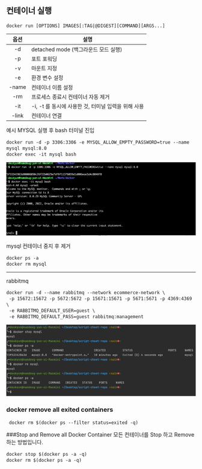 ## 컨테이너 실행

```
docker run [OPTIONS] IMAGES[:TAG|@DIGEST][COMMAND][ARGS...]
```

|  옵션   | 설명                                |
|:-----:|-----------------------------------|
|  -d   | detached mode (백그라운드 모드 실행)       |
|  -p   | 포트 포워딩                            |
|  -v   | 마운트 지정                            |
|  -e   | 환경 변수 설정                          |
| -name | 컨테이너 이름 설정                        |
|  -rm  | 프로세스 종료시 컨테이너 자동 제거               |
|  -it  | -i, -t 를 동시에 사용한 것, 터미널 입력을 위해 사용 |
| -link | 컨테이너 연결                           |


예시
MYSQL 실행 후 bash 터미널 진입
```
docker run -d -p 3306:3306 -e MYSQL_ALLOW_EMPTY_PASSWORD=true --name mysql mysql:8.0
docker exec -it mysql bash
```

![images/img.png](images/img.png)

mysql 컨테이너 중지 후 제거 
```text
docker ps -a
docker rm mysql
```

---
rabbitmq

```
docker run -d --name rabbitmq --network ecommerce-network \
 -p 15672:15672 -p 5672:5672 -p 15671:15671 -p 5671:5671 -p 4369:4369 \
 -e RABBITMQ_DEFAULT_USER=guest \
 -e RABBITMQ_DEFAULT_PASS=guest rabbitmq:management
 ```

![images/img_1.png](images/img_1.png)


### docker remove all exited containers
```
 docker rm $(docker ps --filter status=exited -q)
 ```

###Stop and Remove all Docker Container
모든 컨테이너를 Stop 하고 Remove 하는 방법입니다.
```
docker stop $(docker ps -a -q)
docker rm $(docker ps -a -q)
```